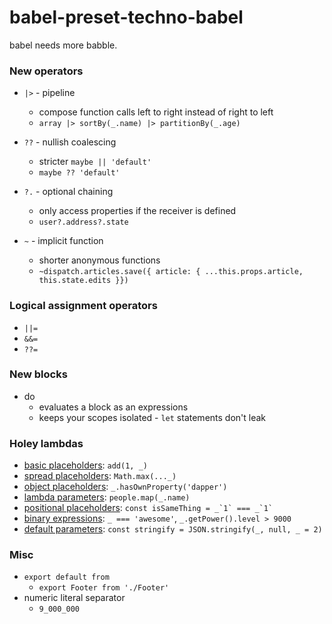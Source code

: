 # babel-preset-techno-babel

babel needs more babble.

### New operators

- `|>` - pipeline

  - compose function calls left to right instead of right to left
  - `array |> sortBy(_.name) |> partitionBy(_.age)`

- `??` - nullish coalescing

  - stricter `maybe || 'default'`
  - `maybe ?? 'default'`

- `?.` - optional chaining

  - only access properties if the receiver is defined
  - `user?.address?.state`

- `~` - implicit function
  - shorter anonymous functions
  - `~dispatch.articles.save({ article: { ...this.props.article, this.state.edits }})`

### Logical assignment operators

- `||=`
- `&&=`
- `??=`

### New blocks

- do
  - evaluates a block as an expressions
  - keeps your scopes isolated - `let` statements don't leak

### Holey lambdas

- [basic placeholders](https://github.com/citycide/babel-plugin-partial-application/blob/master/readme.md#basic-placeholders): `add(1, _)`
- [spread placeholders](https://github.com/citycide/babel-plugin-partial-application/blob/master/readme.md#spread-placeholders): `Math.max(..._)`
- [object placeholders](https://github.com/citycide/babel-plugin-partial-application/blob/master/readme.md#object-placeholders): `_.hasOwnProperty('dapper')`
- [lambda parameters](https://github.com/citycide/babel-plugin-partial-application/blob/master/readme.md#lambda-parameters): `people.map(_.name)`
- [positional placeholders](https://github.com/citycide/babel-plugin-partial-application/blob/master/readme.md#positional-placeholders): `` const isSameThing = _`1` === _`1` ``
- [binary expressions](https://github.com/citycide/babel-plugin-partial-application/blob/master/readme.md#binary-expressions): `_ === 'awesome'`, `_.getPower().level > 9000`
- [default parameters](https://github.com/citycide/babel-plugin-partial-application/blob/master/readme.md#default-parameters): `const stringify = JSON.stringify(_, null, _ = 2)`

### Misc

- `export default from`
  - `export Footer from './Footer'`
- numeric literal separator
  - `9_000_000`
